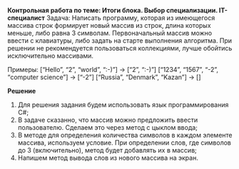 **Контрольная работа по теме: Итоги блока. Выбор специализации. IT-специалист**
Задача: Написать программу, которая из имеющегося массива строк формирует новый массив из строк, 
длина которых меньше, либо равна 3 символам. Первоначальный массив можно ввести с клавиатуры, либо задать на старте выполнения алгоритма. При решении не рекомендуется пользоваться коллекциями, лучше обойтись исключительно массивами.

Примеры:
[“Hello”, “2”, “world”, “:-)”] → [“2”, “:-)”]
[“1234”, “1567”, “-2”, “computer science”] → [“-2”]
[“Russia”, “Denmark”, “Kazan”] → []

**Решение**
1. Для решения задания будем использовать язык программирования C#; 
2. В задаче сказанно, что массив можно предложить ввести пользователю. Сделаем это через метод с цыклом ввода;
3. В методе для определения количества символов в каждом элементе массива, используем условие. При определении слов, где символов до 3 (включительно), метод будет добавлять их в массив;
4. Напишем метод вывода слов из нового массива на экран. 